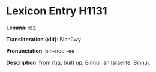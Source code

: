 # Lexicon Entry H1131

**Lemma**: בִּנּוּי

**Transliteration (xlit)**: Binnûwy

**Pronunciation**: bin-noo'-ee

**Description**:
from בָּנָה; built up; Binnui, an Israelite; Binnui.

